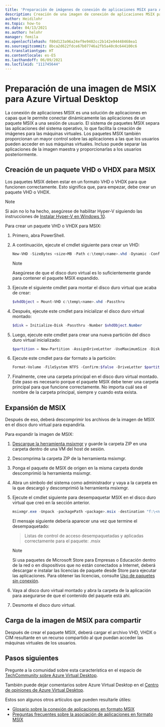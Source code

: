```yaml
---
title: 'Preparación de imágenes de conexión de aplicaciones MSIX para Azure Virtual Desktop: Azure'
description: Creación de una imagen de conexión de aplicaciones MSIX para un grupo de hosts de Azure Virtual Desktop.
author: Heidilohr
ms.topic: how-to
ms.date: 04/13/2021
ms.author: helohr
manager: femila
ms.openlocfilehash: f80d123a96a24ef9e9402cc2b142e94448468ea1
ms.sourcegitcommit: 8bca2d622fdce67b07746a2fb5a40c0c644100c6
ms.translationtype: HT
ms.contentlocale: es-ES
ms.lasthandoff: 06/09/2021
ms.locfileid: "111745644"
---
```

# <a name="prepare-an-msix-image-for-azure-virtual-desktop"></a>Preparación de una imagen de MSIX para Azure Virtual Desktop

La conexión de aplicaciones MSIX es una solución de aplicaciones en capas que le permite conectar dinámicamente las aplicaciones de un paquete MSIX a una sesión de usuario. El sistema de paquetes MSIX separa las aplicaciones del sistema operativo, lo que facilita la creación de imágenes para las máquinas virtuales. Los paquetes MSIX también proporcionan un mayor control sobre las aplicaciones a las que los usuarios pueden acceder en sus máquinas virtuales. Incluso puede separar las aplicaciones de la imagen maestra y proporcionarlas a los usuarios posteriormente.

## <a name="create-a-vhd-or-vhdx-package-for-msix"></a>Creación de un paquete VHD o VHDX para MSIX

Los paquetes MSIX deben estar en un formato VHD o VHDX para que funcionen correctamente. Esto significa que, para empezar, debe crear un paquete VHD o VHDX.

>[!NOTE]
>Si aún no lo ha hecho, asegúrese de habilitar Hyper-V siguiendo las instrucciones de [Instalar Hyper-V en Windows 10](/virtualization/hyper-v-on-windows/quick-start/enable-hyper-v).

Para crear un paquete VHD o VHDX para MSIX:

1. Primero, abra PowerShell.
2. A continuación, ejecute el cmdlet siguiente para crear un VHD:

    ```powershell
    New-VHD -SizeBytes <size>MB -Path c:\temp\<name>.vhd -Dynamic -Confirm:$false
    ```

    >[!NOTE]
    > Asegúrese de que el disco duro virtual es lo suficientemente grande para contener el paquete MSIX expandido.

3. Ejecute el siguiente cmdlet para montar el disco duro virtual que acaba de crear:

    ```powershell
    $vhdObject = Mount-VHD c:\temp\<name>.vhd -Passthru
    ```

4. Después, ejecute este cmdlet para inicializar el disco duro virtual montado:

    ```powershell
    $disk = Initialize-Disk -Passthru -Number $vhdObject.Number
    ```

5. Luego, ejecute este cmdlet para crear una nueva partición del disco duro virtual inicializado:

    ```powershell
    $partition = New-Partition -AssignDriveLetter -UseMaximumSize -DiskNumber $disk.Number
    ```

6. Ejecute este cmdlet para dar formato a la partición:

    ```powershell
    Format-Volume -FileSystem NTFS -Confirm:$false -DriveLetter $partition.DriveLetter -Force
    ```

7. Finalmente, cree una carpeta principal en el disco duro virtual montado. Este paso es necesario porque el paquete MSIX debe tener una carpeta principal para que funcione correctamente. No importa cuál sea el nombre de la carpeta principal, siempre y cuando esta exista.

## <a name="expand-msix"></a>Expansión de MSIX

Después de eso, deberá descomprimir los archivos de la imagen de MSIX en el disco duro virtual para expandirla.

Para expandir la imagen de MSIX:

1. [Descargue la herramienta msixmgr](https://aka.ms/msixmgr) y guarde la carpeta ZIP en una carpeta dentro de una VM del host de sesión.

2. Descomprima la carpeta ZIP de la herramienta msixmgr.

3. Ponga el paquete de MSIX de origen en la misma carpeta donde descomprimió la herramienta msixmgr.

4. Abra un símbolo del sistema como administrador y vaya a la carpeta en la que descargó y descomprimió la herramienta msixmgr.

5. Ejecute el cmdlet siguiente para desempaquetar MSIX en el disco duro virtual que creó en la sección anterior.

    ```powershell
    msixmgr.exe -Unpack -packagePath <package>.msix -destination "f:\<name of folder you created earlier>" -applyacls
    ```

    El mensaje siguiente debería aparecer una vez que termine el desempaquetado:

    > Listas de control de acceso desempaquetadas y aplicadas correctamente para el paquete: <package name>.msix

    >[!NOTE]
    > Si usa paquetes de Microsoft Store para Empresas o Educación dentro de la red o en dispositivos que no están conectados a Internet, deberá descargar e instalar las licencias de paquete desde Store para ejecutar las aplicaciones. Para obtener las licencias, consulte [Uso de paquetes sin conexión](app-attach.md#use-packages-offline).

6. Vaya al disco duro virtual montado y abra la carpeta de la aplicación para asegurarse de que el contenido del paquete está ahí.

7. Desmonte el disco duro virtual.

## <a name="upload-msix-image-to-share"></a>Carga de la imagen de MSIX para compartir

Después de crear el paquete MSIX, deberá cargar el archivo VHD, VHDX o CIM resultante en un recurso compartido al que puedan acceder las máquinas virtuales de los usuarios.

## <a name="next-steps"></a>Pasos siguientes

Pregunte a la comunidad sobre esta característica en el espacio de [TechCommunity sobre Azure Virtual Desktop](https://techcommunity.microsoft.com/t5/Windows-Virtual-Desktop/bd-p/WindowsVirtualDesktop).

También puede dejar comentarios sobre Azure Virtual Desktop en el [Centro de opiniones de Azure Virtual Desktop](https://support.microsoft.com/help/4021566/windows-10-send-feedback-to-microsoft-with-feedback-hub-app).

Estos son algunos otros artículos que pueden resultarle útiles:

- [Glosario sobre la conexión de aplicaciones en formato MSIX](app-attach-glossary.md)
- [Preguntas frecuentes sobre la asociación de aplicaciones en formato MSIX](app-attach-faq.md)